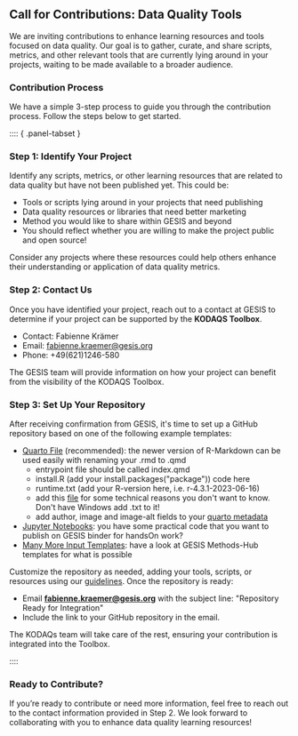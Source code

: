 ## Call for Contributions: Data Quality Tools

We are inviting contributions to enhance learning resources and tools focused on data quality. Our goal is to gather, curate, and share scripts, metrics, and other relevant tools that are currently lying around in your projects, waiting to be made available to a broader audience.

### Contribution Process

We have a simple 3-step process to guide you through the contribution process. Follow the steps below to get started.

:::: { .panel-tabset }

### Step 1: Identify Your Project

Identify any scripts, metrics, or other learning resources that are related to data quality but have not been published yet. This could be:

- Tools or scripts lying around in your projects that need publishing
- Data quality resources or libraries that need better marketing
- Method you would like to share within GESIS and beyond
- You should reflect whether you are willing to make the project public and open source!

Consider any projects where these resources could help others enhance their understanding or application of data quality metrics.

### Step 2: Contact Us

Once you have identified your project, reach out to a contact at GESIS to determine if your project can be supported by the **KODAQS Toolbox**.

- Contact: Fabienne Krämer
- Email: fabienne.kraemer@gesis.org
- Phone: +49(621)1246-580

The GESIS team will provide information on how your project can benefit from the visibility of the KODAQS Toolbox.

### Step 3: Set Up Your Repository

After receiving confirmation from GESIS, it's time to set up a GitHub repository based on one of the following example templates:

- [Quarto File](https://github.com/GESIS-Methods-Hub/minimal-example-qmd-rstats-units) (recommended): the newer version of R-Markdown can be used easily with renaming your .rmd to .qmd
  - entrypoint file should be called index.qmd
  - install.R (add your install.packages("package")) code here
  - runtime.txt (add your R-version here, i.e. r-4.3.1-2023-06-16)
  - add this [file](https://github.com/GESIS-Methods-Hub/minimal-example-qmd-rstats-units/blob/main/postBuild) for some technical reasons you don't want to know. Don't have Windows add .txt to it!
  - add author, image and image-alt fields to your [quarto metadata](https://quarto.org/docs/authoring/front-matter.html)
- [Jupyter Notebooks](https://github.com/GESIS-Methods-Hub/minimal-example-ipynb-python-gpt2): you have some practical code that you want to publish on GESIS binder for handsOn work?
- [Many More Input Templates](https://github.com/GESIS-Methods-Hub): have a look at GESIS Methods-Hub templates for what is possible

Customize the repository as needed, adding your tools, scripts, or resources using our [guidelines](https://github.com/GESIS-Methods-Hub/method-guidelines/blob/main/tutorial-template.md). Once the repository is ready:

- Email **fabienne.kraemer@gesis.org** with the subject line: "Repository Ready for Integration"
- Include the link to your GitHub repository in the email.

The KODAQs team will take care of the rest, ensuring your contribution is integrated into the Toolbox.

::::

### Ready to Contribute?

If you’re ready to contribute or need more information, feel free to reach out to the contact information provided in Step 2. We look forward to collaborating with you to enhance data quality learning resources!

